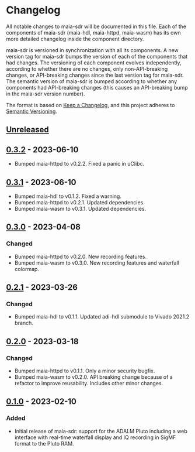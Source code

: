 # Changelog

All notable changes to maia-sdr will be documented in this file. Each of the
components of maia-sdr (maia-hdl, maia-httpd, maia-wasm) has its own more
detailed changelog inside the component directory.

maia-sdr is versioned in synchronization with all its components. A new version
tag for maia-sdr bumps the version of each of the components that had
changes. The versioning of each component evolves independently, according to
whether there are no changes, only non-API-breaking changes, or API-breaking
changes since the last version tag for maia-sdr. The semantic version of
maia-sdr is bumped according to whether any components had API-breaking changes
(this causes an API-breaking bump in the maia-sdr version number).

The format is based on [Keep a Changelog](https://keepachangelog.com/en/1.0.0/),
and this project adheres to [Semantic Versioning](https://semver.org/spec/v2.0.0.html).

## [Unreleased]

## [0.3.2] - 2023-06-10

- Bumped maia-httpd to v0.2.2. Fixed a panic in uClibc.

## [0.3.1] - 2023-06-10

- Bumped maia-hdl to v0.1.2. Fixed a warning.
- Bumped maia-httpd to v0.2.1. Updated dependencies.
- Bumped maia-wasm to v0.3.1. Updated dependencies.

## [0.3.0] - 2023-04-08

### Changed

- Bumped maia-httpd to v0.2.0. New recording features.
- Bumped maia-wasm to v0.3.0. New recording features and waterfall colormap.

## [0.2.1] - 2023-03-26

### Changed

- Bumped maia-hdl to v0.1.1. Updated adi-hdl submodule to Vivado 2021.2 branch.

## [0.2.0] - 2023-03-18

### Changed

- Bumped maia-httpd to v0.1.1. Only a minor security bugfix.
- Bumped maia-wasm to v0.2.0. API breaking change because of a refactor to improve
  reusability. Includes other minor changes.

## [0.1.0] - 2023-02-10

### Added

- Initial release of maia-sdr: support for the ADALM Pluto including a web
  interface with real-time waterfall display and IQ recording in SigMF format to
  the Pluto RAM.

[unreleased]: https://github.com/maia-sdr/maia-sdr/compare/v0.3.2...HEAD
[0.3.2]: https://github.com/maia-sdr/maia-sdr/compare/v0.3.1...v0.3.2
[0.3.1]: https://github.com/maia-sdr/maia-sdr/compare/v0.3.0...v0.3.1
[0.3.0]: https://github.com/maia-sdr/maia-sdr/compare/v0.2.1...v0.3.0
[0.2.1]: https://github.com/maia-sdr/maia-sdr/compare/v0.2.0...v0.2.1
[0.2.0]: https://github.com/maia-sdr/maia-sdr/compare/v0.1.0...v0.2.0
[0.1.0]: https://github.com/maia-sdr/maia-sdr/releases/tag/v0.1.0
